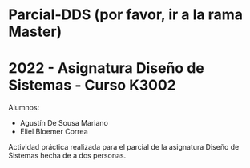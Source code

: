 # Parcial-DDS (por favor, ir a la rama Master)
# 2022 - Asignatura Diseño de Sistemas - Curso K3002

Alumnos:
* Agustín De Sousa Mariano
* Eliel Bloemer Correa

Actividad práctica realizada para el parcial de la asignatura Diseño de Sistemas hecha de a dos personas.
